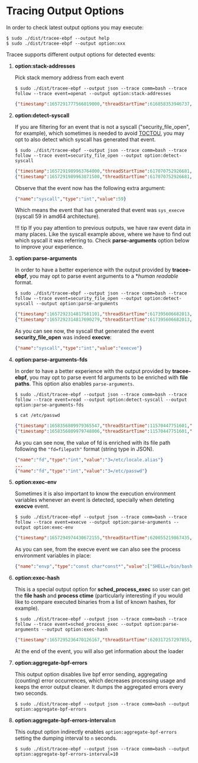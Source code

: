 # Tracing Output Options

In order to check latest output options you may execute:

```text
$ sudo ./dist/tracee-ebpf --output help
$ sudo ./dist/tracee-ebpf --output option:xxx
```

Tracee supports different output options for detected events:

1. **option:stack-addresses**  

    Pick stack memory address from each event

    ```text
    $ sudo ./dist/tracee-ebpf --output json --trace comm=bash --trace follow --trace event=openat --output option:stack-addresses
    ```

    ```json
    {"timestamp":1657291777566819000,"threadStartTime":616858353946737,"processorId":9,"processId":1948212,"cgroupId":1,"threadId":1948212,"parentProcessId":3795408,"hostProcessId":1948212,"hostThreadId":1948212,"hostParentProcessId":3795408,"userId":1000,"mountNamespace":4026531840,"pidNamespace":4026531836,"processName":"exa","hostName":"fujitsu","containerId":"","containerImage":"","containerName":"","podName":"","podNamespace":"","podUID":"","eventId":"257","eventName":"openat","argsNum":4,"returnValue":3,"stackAddresses":[140395297729336,140395297614210],"args":[{"name":"dirfd","type":"int","value":-100},{"name":"pathname","type":"const char*","value":"/etc/ld.so.cache"},{"name":"flags","type":"int","value":524288},{"name":"mode","type":"mode_t","value":0}]}
    ```

2. **option:detect-syscall**

    If you are filtering for an event that is not a syscall
    ("security_file_open", for example), which sometimes is needed to avoid
    [TOCTOU](https://blog.aquasec.com/linux-vulnerabilitie-tracee), you may
    opt to also detect which syscall has generated that event.

    ```text
    $ sudo ./dist/tracee-ebpf --output json --trace comm=bash --trace follow --trace event=security_file_open --output option:detect-syscall
    ```

    ```json
    {"timestamp":1657291989963764000,"threadStartTime":617070752926681,"processorId":11,"processId":1986397,"cgroupId":1,"threadId":1986397,"parentProcessId":3795408,"hostProcessId":1986397,"hostThreadId":1986397,"hostParentProcessId":3795408,"userId":1000,"mountNamespace":4026531840,"pidNamespace":4026531836,"processName":"bash","hostName":"fujitsu","containerId":"","containerImage":"","containerName":"","podName":"","podNamespace":"","podUID":"","eventId":"722","eventName":"security_file_open","argsNum":7,"returnValue":0,"stackAddresses":null,"args":[{"name":"pathname","type":"const char*","value":"/usr/bin/exa"},{"name":"flags","type":"int","value":32800},{"name":"dev","type":"dev_t","value":271581185},{"name":"inode","type":"unsigned long","value":2493759},{"name":"ctime","type":"unsigned long","value":1653730234432691500},{"name":"syscall_pathname","type":"const char*","value":""},{"name":"syscall","type":"int","value":59}]}
    {"timestamp":1657291989963871500,"threadStartTime":617070752926681,"processorId":11,"processId":1986397,"cgroupId":1,"threadId":1986397,"parentProcessId":3795408,"hostProcessId":1986397,"hostThreadId":1986397,"hostParentProcessId":3795408,"userId":1000,"mountNamespace":4026531840,"pidNamespace":4026531836,"processName":"bash","hostName":"fujitsu","containerId":"","containerImage":"","containerName":"","podName":"","podNamespace":"","podUID":"","eventId":"722","eventName":"security_file_open","argsNum":7,"returnValue":0,"stackAddresses":null,"args":[{"name":"pathname","type":"const char*","value":"/usr/lib/x86_64-linux-gnu/ld-linux-x86-64.so.2"},{"name":"flags","type":"int","value":32800},{"name":"dev","type":"dev_t","value":271581185},{"name":"inode","type":"unsigned long","value":2752590},{"name":"ctime","type":"unsigned long","value":1653730015033811700},{"name":"syscall_pathname","type":"const char*","value":""},{"name":"syscall","type":"int","value":59}]}
    ```

    Observe that the event now has the following extra argument:

    ```json
    {"name":"syscall","type":"int","value":59}
    ```

    Which means the event that has generated that event was `sys_execve`
    (syscall 59 in amd64 architecture).

    !!! tip
        If you pay attention to previous outputs, we have raw event data in
        many places. Like the syscall example above, where we have to find out
        which syscall it was referring to. Check **parse-arguments** option
        below to improve your experience.

3. **option:parse-arguments**

    In order to have a better experience with the output provided by
    **tracee-ebpf**, you may opt to parse event arguments to a **human
    *readable** format.

    ```text
    $ sudo ./dist/tracee-ebpf --output json --trace comm=bash --trace follow --trace event=security_file_open --output option:detect-syscall --output option:parse-arguments
    ```
    ```json
    {"timestamp":1657292314817581101,"threadStartTime":617395606682013,"processorId":9,"processId":2045288,"cgroupId":1,"threadId":2045288,"parentProcessId":3795408,"hostProcessId":2045288,"hostThreadId":2045288,"hostParentProcessId":3795408,"userId":1000,"mountNamespace":4026531840,"pidNamespace":4026531836,"processName":"bash","hostName":"fujitsu","containerId":"","containerImage":"","containerName":"","podName":"","podNamespace":"","podUID":"","eventId":"722","eventName":"security_file_open","argsNum":7,"returnValue":0,"stackAddresses":null,"args":[{"name":"pathname","type":"const char*","value":"/usr/bin/exa"},{"name":"flags","type":"string","value":"O_RDONLY|O_LARGEFILE"},{"name":"dev","type":"dev_t","value":271581185},{"name":"inode","type":"unsigned long","value":2493759},{"name":"ctime","type":"unsigned long","value":1653730234432691496},{"name":"syscall_pathname","type":"const char*","value":""},{"name":"syscall","type":"int","value":"execve"}]}
    {"timestamp":1657292314817690279,"threadStartTime":617395606682013,"processorId":9,"processId":2045288,"cgroupId":1,"threadId":2045288,"parentProcessId":3795408,"hostProcessId":2045288,"hostThreadId":2045288,"hostParentProcessId":3795408,"userId":1000,"mountNamespace":4026531840,"pidNamespace":4026531836,"processName":"bash","hostName":"fujitsu","containerId":"","containerImage":"","containerName":"","podName":"","podNamespace":"","podUID":"","eventId":"722","eventName":"security_file_open","argsNum":7,"returnValue":0,"stackAddresses":null,"args":[{"name":"pathname","type":"const char*","value":"/usr/lib/x86_64-linux-gnu/ld-linux-x86-64.so.2"},{"name":"flags","type":"string","value":"O_RDONLY|O_LARGEFILE"},{"name":"dev","type":"dev_t","value":271581185},{"name":"inode","type":"unsigned long","value":2752590},{"name":"ctime","type":"unsigned long","value":1653730015033811838},{"name":"syscall_pathname","type":"const char*","value":""},{"name":"syscall","type":"int","value":"execve"}]}
    ```

    As you can see now, the syscall that generated the event
    **security_file_open** was indeed **execve**:

    ```json
    {"name":"syscall","type":"int","value":"execve"}
    ```

4. **option:parse-arguments-fds**

    In order to have a better experience with the output provided by
    **tracee-ebpf**, you may opt to parse event fd arguments to be
    enriched with **file paths**. This option also enables `parse-arguments`.

    ```text
    $ sudo ./dist/tracee-ebpf --output json --trace comm=bash --trace follow --trace event=read --output option:detect-syscall --output option:parse-arguments-fds
    ```

    ```text
    $ cat /etc/passwd
    ```

    ```json
    {"timestamp":1658356809979365547,"threadStartTime":11570447751601,"processorId":1,"processId":239413,"cgroupId":10575,"threadId":239413,"parentProcessId":91515,"hostProcessId":239413,"hostThreadId":239413,"hostParentProcessId":91515,"userId":1000,"mountNamespace":4026531840,"pidNamespace":4026531836,"processName":"cat","hostName":"ubuntu-impish","containerId":"","containerImage":"","containerName":"","podName":"","podNamespace":"","podUID":"","eventId":"0","eventName":"read","argsNum":3,"returnValue":0,"stackAddresses":null,"args":[{"name":"fd","type":"int","value":"3=/etc/locale.alias"},{"name":"buf","type":"void*","value":93921853269152},{"name":"count","type":"size_t","value":4096}]}
    {"timestamp":1658356809979748006,"threadStartTime":11570447751601,"processorId":1,"processId":239413,"cgroupId":10575,"threadId":239413,"parentProcessId":91515,"hostProcessId":239413,"hostThreadId":239413,"hostParentProcessId":91515,"userId":1000,"mountNamespace":4026531840,"pidNamespace":4026531836,"processName":"cat","hostName":"ubuntu-impish","containerId":"","containerImage":"","containerName":"","podName":"","podNamespace":"","podUID":"","eventId":"0","eventName":"read","argsNum":3,"returnValue":1867,"stackAddresses":null,"args":[{"name":"fd","type":"int","value":"3=/etc/passwd"},{"name":"buf","type":"void*","value":139658814046208},{"name":"count","type":"size_t","value":131072}]}

    ```

    As you can see now, the value of fd is enriched with its file path following the `"fd=filepath"` format (string type in JSON).

    ```json
    {"name":"fd","type":"int","value":"3=/etc/locale.alias"}
    ...
    {"name":"fd","type":"int","value":"3=/etc/passwd"}
    ```


5. **option:exec-env**

    Sometimes it is also important to know the execution environment variables
    whenever an event is detected, specially when deteting **execve** event.

    ```text
    $ sudo ./dist/tracee-ebpf --output json --trace comm=bash --trace follow --trace event=execve --output option:parse-arguments --output option:exec-env
    ```

    ```json
    {"timestamp":1657294974430672155,"threadStartTime":620055219867435,"processorId":11,"processId":2531912,"cgroupId":1,"threadId":2531912,"parentProcessId":2490011,"hostProcessId":2531912,"hostThreadId":2531912,"hostParentProcessId":2490011,"userId":1000,"mountNamespace":4026531840,"pidNamespace":4026531836,"processName":"bash","hostName":"fujitsu","containerId":"","containerImage":"","containerName":"","podName":"","podNamespace":"","podUID":"","eventId":"59","eventName":"execve","argsNum":3,"returnValue":0,"stackAddresses":null,"args":[{"name":"pathname","type":"const char*","value":"/bin/ls"},{"name":"argv","type":"const char*const*","value":["ls"]},{"name":"envp","type":"const char*const*","value":["SHELL=/bin/bash","COLORTERM=truecolor","LESS=-RF --mouse","HISTCONTROL=ignoreboth","HISTSIZE=1000000","DEBFULLNAME=Rafael David Tinoco","EDITOR=nvim","PWD=/home/rafaeldtinoco/work/ebpf/tracee","LOGNAME=rafaeldtinoco","DEB_BUILD_PROFILES=parallel=36 nocheck nostrip noudeb doc","LINES=82","HOME=/home/rafaeldtinoco","LANG=C.UTF-8","COLUMNS=106","MANROFFOPT=-c","DEBEMAIL=rafaeldtinoco@ubuntu.com","LC_TERMINAL=iTerm2","PROMPT_COMMAND=echo -ne \"\\033]0;$what\\007\"; history -a","BAT_THEME=GitHub","TERM=screen-256color","USER=rafaeldtinoco","GIT_PAGER=batcat --theme=\"GitHub\" -p --pager=less --tabs 0","MANPAGER=bash -c 'col -bx | batcat --theme=\"GitHub\" -l man -p'","LC_TERMINAL_VERSION=3.5.0beta5","DEB_BUILD_OPTIONS=parallel=36 nocheck nostrip noudeb doc","SHLVL=2","PAGER=batcat --theme=\"GitHub\" -p --pager=less --tabs 0","BAT_STYLE=plain","PROMPT_DIRTRIM=2","SYSTEMD_PAGER=batcat --theme=\"GitHub\" -p --pager=less --tabs 0","LC_CTYPE=C.UTF-8","LESS_HISTFILE=/dev/null","PS1=\\u@\\h \\w $ ","PATH=/home/rafaeldtinoco/bin:/home/rafaeldtinoco/go/bin:.:/sbin:/bin:/usr/sbin:/usr/bin:/snap/bin:/snap/sbin:/usr/local/bin:/usr/local/sbin:/usr/games/","HISTFILESIZE=1000000","DBUS_SESSION_BUS_ADDRESS=unix:path=/run/user/1000/bus","SSH_TTY=/dev/pts/3","OLDPWD=/home/rafaeldtinoco","_=/bin/ls"]}]}
    ```

    As  you can see, from the execve event we can also see the process
    environment variables in place:

    ```json
    {"name":"envp","type":"const char*const*","value":["SHELL=/bin/bash","COLORTERM=truecolor","LESS=-RF --mouse","HISTCONTROL=ignoreboth","HISTSIZE=1000000","DEBFULLNAME=Rafael David Tinoco","EDITOR=nvim","PWD=/home/rafaeldtinoco/work/ebpf/tracee","LOGNAME=rafaeldtinoco","DEB_BUILD_PROFILES=parallel=36 nocheck nostrip noudeb doc","LINES=82","HOME=/home/rafaeldtinoco","LANG=C.UTF-8","COLUMNS=106","MANROFFOPT=-c","DEBEMAIL=rafaeldtinoco@ubuntu.com","LC_TERMINAL=iTerm2","PROMPT_COMMAND=echo -ne \"\\033]0;$what\\007\"; history -a","BAT_THEME=GitHub","TERM=screen-256color","USER=rafaeldtinoco","GIT_PAGER=batcat --theme=\"GitHub\" -p --pager=less --tabs 0","MANPAGER=bash -c 'col -bx | batcat --theme=\"GitHub\" -l man -p'","LC_TERMINAL_VERSION=3.5.0beta5","DEB_BUILD_OPTIONS=parallel=36 nocheck nostrip noudeb doc","SHLVL=2","PAGER=batcat --theme=\"GitHub\" -p --pager=less --tabs 0","BAT_STYLE=plain","PROMPT_DIRTRIM=2","SYSTEMD_PAGER=batcat --theme=\"GitHub\" -p --pager=less --tabs 0","LC_CTYPE=C.UTF-8","LESS_HISTFILE=/dev/null","PS1=\\u@\\h \\w $ ","PATH=/home/rafaeldtinoco/bin:/home/rafaeldtinoco/go/bin:.:/sbin:/bin:/usr/sbin:/usr/bin:/snap/bin:/snap/sbin:/usr/local/bin:/usr/local/sbin:/usr/games/","HISTFILESIZE=1000000","DBUS_SESSION_BUS_ADDRESS=unix:path=/run/user/1000/bus","SSH_TTY=/dev/pts/3","OLDPWD=/home/rafaeldtinoco","_=/bin/ls"]}
    ```

6. **option:exec-hash**

    This is a special output option for **sched_process_exec** so user can get
    the **file hash** and **process ctime** (particularly interesting if you
    would like to compare executed binaries from a list of known hashes, for
    example).

    ```text
    $ sudo ./dist/tracee-ebpf --output json --trace comm=bash --trace follow --trace event=sched_process_exec --output option:parse-arguments --output option:exec-hash
    ```

    ```json
    {"timestamp":1657295236470126167,"threadStartTime":620317257297855,"processorId":3,"processId":2578324,"cgroupId":1,"threadId":2578324,"parentProcessId":2578238,"hostProcessId":2578324,"hostThreadId":2578324,"hostParentProcessId":2578238,"userId":1000,"mountNamespace":4026531840,"pidNamespace":4026531836,"processName":"exa","hostName":"fujitsu","containerId":"","containerImage":"","containerName":"","podName":"","podNamespace":"","podUID":"","eventId":"707","eventName":"sched_process_exec","argsNum":14,"returnValue":0,"stackAddresses":null,"args":[{"name":"cmdpath","type":"const char*","value":"/bin/exa"},{"name":"pathname","type":"const char*","value":"/usr/bin/exa"},{"name":"argv","type":"const char**","value":["exa","--color=auto"]},{"name":"dev","type":"dev_t","value":271581185},{"name":"inode","type":"unsigned long","value":2493759},{"name":"invoked_from_kernel","type":"int","value":0},{"name":"ctime","type":"unsigned long","value":1653730234432691496},{"name":"stdin_type","type":"string","value":"S_IFCHR"},{"name":"inode_mode","type":"umode_t","value":33261},{"name":"interp","type":"const char*","value":"/bin/exa"},{"name":"interpreter_pathname","type":"const char*","value":"/usr/lib/x86_64-linux-gnu/ld-linux-x86-64.so.2"},{"name":"interpreter_dev","type":"dev_t","value":271581185},{"name":"ineterpreter_inode","type":"unsigned long","value":2752590},{"name":"sha256","type":"const char*","value":""}]}
    ```

    At the end of the event, you will also get information about the loader 

7. **option:aggregate-bpf-errors**

    This output option disables live bpf error sending, aggregating (counting)
    error occurrences, which decreases processing usage and keeps the
    error output cleaner. It dumps the aggregated errors every two seconds.

    ```text
    $ sudo ./dist/tracee-ebpf --output json --trace comm=bash --output option:aggregate-bpf-errors
    ```
8. **option:aggregate-bpf-errors-interval=n**

    This output option indirectly enables `option:aggregate-bpf-errors` setting
    the dumping interval to `n` seconds.

    ```text
    $ sudo ./dist/tracee-ebpf --output json --trace comm=bash --output option:aggregate-bpf-errors-interval=10
    ```
